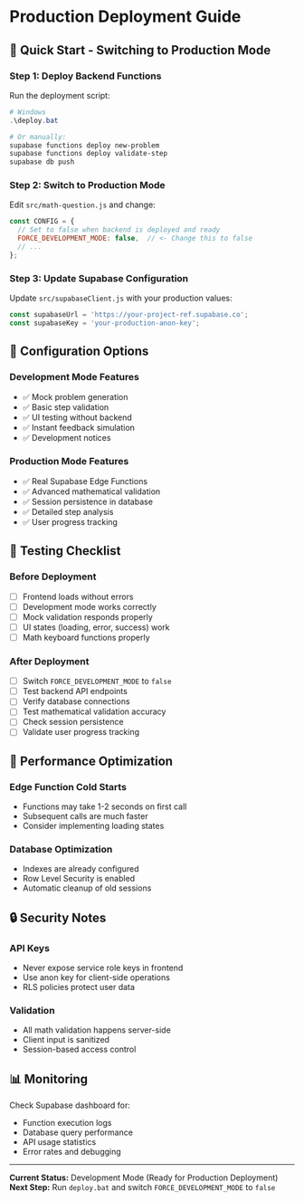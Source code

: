 # Production Deployment Guide

## 🎯 Quick Start - Switching to Production Mode

### Step 1: Deploy Backend Functions
Run the deployment script:
```powershell
# Windows
.\deploy.bat

# Or manually:
supabase functions deploy new-problem
supabase functions deploy validate-step
supabase db push
```

### Step 2: Switch to Production Mode
Edit `src/math-question.js` and change:
```javascript
const CONFIG = {
  // Set to false when backend is deployed and ready
  FORCE_DEVELOPMENT_MODE: false,  // <- Change this to false
  // ...
};
```

### Step 3: Update Supabase Configuration
Update `src/supabaseClient.js` with your production values:
```javascript
const supabaseUrl = 'https://your-project-ref.supabase.co';
const supabaseKey = 'your-production-anon-key';
```

## 🔧 Configuration Options

### Development Mode Features
- ✅ Mock problem generation
- ✅ Basic step validation
- ✅ UI testing without backend
- ✅ Instant feedback simulation
- ✅ Development notices

### Production Mode Features  
- ✅ Real Supabase Edge Functions
- ✅ Advanced mathematical validation
- ✅ Session persistence in database
- ✅ Detailed step analysis
- ✅ User progress tracking

## 🧪 Testing Checklist

### Before Deployment
- [ ] Frontend loads without errors
- [ ] Development mode works correctly
- [ ] Mock validation responds properly
- [ ] UI states (loading, error, success) work
- [ ] Math keyboard functions properly

### After Deployment
- [ ] Switch `FORCE_DEVELOPMENT_MODE` to `false`
- [ ] Test backend API endpoints
- [ ] Verify database connections
- [ ] Test mathematical validation accuracy
- [ ] Check session persistence
- [ ] Validate user progress tracking

## 🚀 Performance Optimization

### Edge Function Cold Starts
- Functions may take 1-2 seconds on first call
- Subsequent calls are much faster
- Consider implementing loading states

### Database Optimization
- Indexes are already configured
- Row Level Security is enabled
- Automatic cleanup of old sessions

## 🔒 Security Notes

### API Keys
- Never expose service role keys in frontend
- Use anon key for client-side operations
- RLS policies protect user data

### Validation
- All math validation happens server-side
- Client input is sanitized
- Session-based access control

## 📊 Monitoring

Check Supabase dashboard for:
- Function execution logs
- Database query performance
- API usage statistics
- Error rates and debugging

---

**Current Status:** Development Mode (Ready for Production Deployment)
**Next Step:** Run `deploy.bat` and switch `FORCE_DEVELOPMENT_MODE` to `false`
